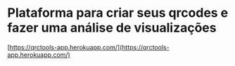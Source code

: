 # Plataforma para criar seus qrcodes e fazer uma análise de visualizações

[https://qrctools-app.herokuapp.com/](https://qrctools-app.herokuapp.com/)

